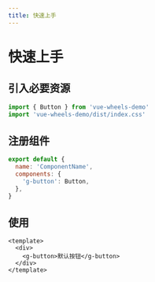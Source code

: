 ```yaml
---
title: 快速上手
---
```


# 快速上手

## 引入必要资源

```js
import { Button } from 'vue-wheels-demo'
import 'vue-wheels-demo/dist/index.css'
```

## 注册组件

```js
export default {
  name: 'ComponentName',
  components: {
    'g-button': Button,
  },
}
```

## 使用

```vue
<template>
  <div>
    <g-button>默认按钮</g-button>
  </div>
</template>
```
